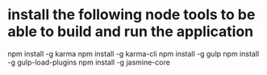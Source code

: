 # install the following node tools to be able to build and run the application
npm install -g karma
npm install -g karma-cli
npm install -g gulp
npm install -g gulp-load-plugins
npm install -g jasmine-core
